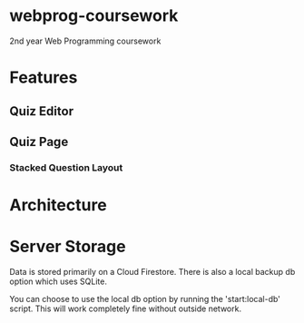 # webprog-coursework
2nd year Web Programming coursework

# Features

## Quiz Editor

## Quiz Page

### Stacked Question Layout

# Architecture

# Server Storage
Data is stored primarily on a Cloud Firestore. There is also a local backup db option which uses SQLite.

You can choose to use the local db option by running the 'start:local-db' script. This will work completely fine without outside network.